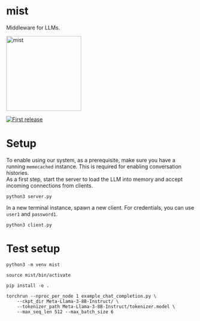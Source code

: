 # mist
Middleware for LLMs.

<div align="left">
   <p>
    <img width="200" alt="mist" src="https://github.com/user-attachments/assets/ce44265d-dac4-421c-9b77-583973d63d0b">
   </p>
   <p>
     <a href="">
       <img alt="First release" src="https://img.shields.io/badge/release-v0.0.0-darkgreen.svg" />
     </a>
   </p>
 </div>

# Setup
To enable using our system, as a prerequisite, make sure you have a running `memecached` instance. This is required for enabling conversation histories. <br>
As a first step, start the server to load the LLM into memory and accept incoming connections from clients.
```
python3 server.py
```
In a new terminal instance, spawn a new client. For credentials, you can use `user1` and `password1`.
```
python3 client.py
```

# Test setup
```
python3 -m venv mist
```

```
source mist/bin/activate
```

```
pip install -e .
```

```
torchrun --nproc_per_node 1 example_chat_completion.py \
    --ckpt_dir Meta-Llama-3-8B-Instruct/ \
    --tokenizer_path Meta-Llama-3-8B-Instruct/tokenizer.model \
    --max_seq_len 512 --max_batch_size 6
```

